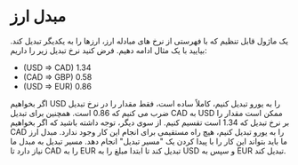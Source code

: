 # مبدل ارز

یک ماژول قابل تنظیم که با فهرستی از نرخ های مبادله ارز، ارزها را به یکدیگر تبدیل کند.
بیایید با یک مثال ادامه دهیم. فرض کنید نرخ تبدیل زیر را داریم:
- (USD => CAD) 1.34
- (CAD => GBP) 0.58
- (USD => EUR) 0.86

اگر بخواهیم USD را به یورو تبدیل کنیم، کاملاً ساده است، فقط مقدار را در نرخ تبدیل ضرب می کنیم که 0.86 است.
همچنین برای تبدیل CAD به USD ممکن است مقدار را بر نرخ تبدیل که 1.34 است تقسیم کنیم. از سوی دیگر، توجه داشته باشید که اگر بخواهیم CAD را به یورو تبدیل کنیم، هیچ راه مستقیمی برای انجام این کار وجود ندارد.
مبدل ارز ما باید بتواند این کار را با پیدا کردن یک "مسیر تبدیل" انجام دهد.
مسیر تبدیل به مبدل ما نیاز دارد تا CAD را به EUR تبدیل کند تا ابتدا مبلغ را به USD و سپس به EUR تبدیل کند. 
